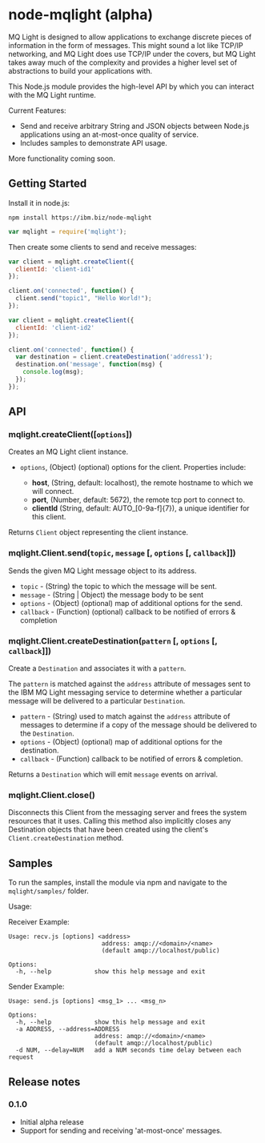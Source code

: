 # node-mqlight (alpha)

MQ Light is designed to allow applications to exchange discrete pieces of
information in the form of messages. This might sound a lot like TCP/IP
networking, and MQ Light does use TCP/IP under the covers, but MQ Light takes
away much of the complexity and provides a higher level set of abstractions to
build your applications with.

This Node.js module provides the high-level API by which you can interact 
with the MQ Light runtime.

Current Features:

* Send and receive arbitrary String and JSON objects between Node.js
  applications using an at-most-once quality of service.
* Includes samples to demonstrate API usage.

More functionality coming soon.

## Getting Started

Install it in node.js:

```
npm install https://ibm.biz/node-mqlight
```

```javascript
var mqlight = require('mqlight');
```

Then create some clients to send and receive messages:

```javascript
var client = mqlight.createClient({
  clientId: 'client-id1'
});

client.on('connected', function() {
  client.send("topic1", "Hello World!");
});

var client = mqlight.createClient({
  clientId: 'client-id2'
});

client.on('connected', function() {
  var destination = client.createDestination('address1');
  destination.on('message', function(msg) {
    console.log(msg);
  });
});
```

## API

### mqlight.createClient([`options`])

Creates an MQ Light client instance.

* `options`, (Object) (optional) options for the client. Properties include:

  *  **host**, (String, default: localhost), the remote hostname to which we
     will connect.
  *  **port**, (Number, default: 5672), the remote tcp port to connect to.
  *  **clientId** (String, default: AUTO_[0-9a-f]{7}), a unique identifier for
     this client.

Returns `Client` object representing the client instance.

### mqlight.Client.send(`topic`, `message` [, `options` [, `callback`]])

Sends the given MQ Light message object to its address.

* `topic` - (String) the topic to which the message will be sent.
* `message` - (String | Object) the message body to be sent
* `options` - (Object) (optional) map of additional options for the send.
* `callback` - (Function) (optional) callback to be notified of errors &
  completion

### mqlight.Client.createDestination(`pattern` [, `options` [, `callback`]])

Create a `Destination` and associates it with a `pattern`.

The `pattern` is matched against the `address` attribute of messages sent to
the IBM MQ Light messaging service to determine whether a particular message
will be delivered to a particular `Destination`.

* `pattern` - (String) used to match against the `address` attribute of
  messages to determine if a copy of the message should be delivered to the
  `Destination`.
* `options` - (Object) (optional) map of additional options for the destination.
* `callback` - (Function) callback to be notified of errors & completion.

Returns a `Destination` which will emit `message` events on arrival.

### mqlight.Client.close()

Disconnects this Client from the messaging server and frees the system
resources that it uses. Calling this method also implicitly closes any
Destination objects that have been created using the client's
`Client.createDestination` method.

## Samples

To run the samples, install the module via npm and navigate to the
`mqlight/samples/` folder.

Usage:

Receiver Example:

```
Usage: recv.js [options] <address>
                          address: amqp://<domain>/<name>
                          (default amqp://localhost/public)

Options:
  -h, --help            show this help message and exit
```

Sender Example:

```
Usage: send.js [options] <msg_1> ... <msg_n>

Options:
  -h, --help            show this help message and exit
  -a ADDRESS, --address=ADDRESS
                        address: amqp://<domain>/<name>
                        (default amqp://localhost/public)
  -d NUM, --delay=NUM   add a NUM seconds time delay between each request
```

## Release notes

### 0.1.0

* Initial alpha release
* Support for sending and receiving 'at-most-once' messages.

